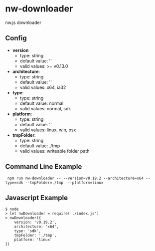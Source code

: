 # nw-downloader

nw.js downloader

## Config 
+ **version**
	+ type: string
	+ default value: ''
	+ valid values: >= v0.13.0
+ **architecture**:
	+ type: string
	+ default value: ''
	+ valid values: x64, ia32
+ **type**:
	+ type: string
	+ default value: normal
	+ valid values: normal, sdk
+ **platform**:
	+ type: string
	+ default value: ''
	+ valid values: linux, win, osx
+ **tmpFolder**:
	+ type: string
	+ default value: ./tmp
	+ valid values: writeable folder path

## Command Line Example
```
 npm run nw-downloader -- --version=v0.19.2 --architecture=x64 --type=sdk --tmpFolder=./tmp  --platform=linux

```

## Javascript Example
```
$ node
> let nwDownloader = require('./index.js')
> nwDownloader({ 
	version: 'v0.19.2', 
	architecture: 'x64', 
	type: 'sdk', 
	tmpFolder: './tmp', 
	platform: 'linux' 
})

```